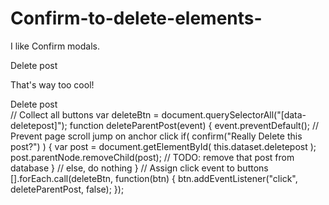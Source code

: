 # Confirm-to-delete-elements-
 
<div id="post-102">
 <p>I like Confirm modals.</p>
 <a data-deletepost="post-102">Delete post</a>
</div>
<div id="post-103">
 <p>That's way too cool!</p>
 <a data-deletepost="post-103">Delete post</a>
</div>
// Collect all buttons
var deleteBtn = document.querySelectorAll("[data-deletepost]");
function deleteParentPost(event) {
 event.preventDefault(); // Prevent page scroll jump on anchor click
 if( confirm("Really Delete this post?") ) {
 var post = document.getElementById( this.dataset.deletepost );
 post.parentNode.removeChild(post);
 // TODO: remove that post from database
 } // else, do nothing
}
// Assign click event to buttons
[].forEach.call(deleteBtn, function(btn) {
 btn.addEventListener("click", deleteParentPost, false);
});
